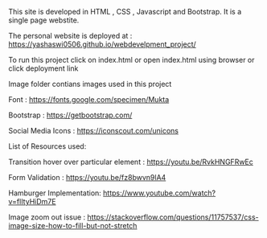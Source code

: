 This site is developed in HTML , CSS , Javascript and Bootstrap. It is a single page webstite.

The personal website is deployed at : https://yashaswi0506.github.io/webdevelpment_project/

To run this project click on index.html or open index.html using browser or click deployment link

Image folder contians images used in this project

Font : https://fonts.google.com/specimen/Mukta

Bootstrap : https://getbootstrap.com/

Social Media Icons : https://iconscout.com/unicons 

List of Resources used:

Transition hover over particular element : https://youtu.be/RvkHNGFRwEc

Form Validation : https://youtu.be/fz8bwvn9lA4

Hamburger Implementation:  https://www.youtube.com/watch?v=flItyHiDm7E

Image zoom out issue : https://stackoverflow.com/questions/11757537/css-image-size-how-to-fill-but-not-stretch
